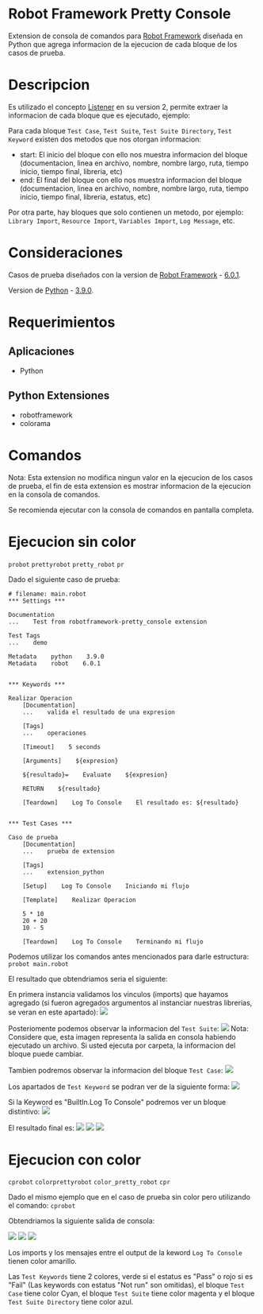 # Robot Framework Pretty Console

Extension de consola de comandos para [Robot Framework](https://robotframework.org/) diseñada en Python que agrega informacion de la ejecucion de cada bloque de los casos de prueba.


# Descripcion

Es utilizado el concepto [Listener](https://github.com/robotframework/robotframework/blob/master/doc/userguide/src/ExtendingRobotFramework/ListenerInterface.rst) en su version 2, permite extraer la informacion de cada bloque que es ejecutado, ejemplo:

Para cada bloque `Test Case`, `Test Suite`, `Test Suite Directory`, `Test Keyword` existen dos metodos que nos otorgan informacion:
- start: El inicio del bloque con ello nos muestra informacion del bloque (documentacion, linea en archivo, nombre, nombre largo, ruta, tiempo inicio, tiempo final, libreria, etc)
- end: El final del bloque con ello nos muestra informacion del bloque (documentacion, linea en archivo, nombre, nombre largo, ruta, tiempo inicio, tiempo final, libreria, estatus, etc)

Por otra parte, hay bloques que solo contienen un metodo, por ejemplo: `Library Import`, `Resource Import`, `Variables Import`, `Log Message`, etc.


# Consideraciones 

Casos de prueba diseñados con la version de [Robot Framework](https://robotframework.org/) - [6.0.1](https://github.com/robotframework/robotframework/milestone/66?closed=1).

Version de [Python](https://github.com/robotframework/robotframework/milestone/66?closed=1) - [3.9.0](https://www.python.org/downloads/release/python-390/).


# Requerimientos

## Aplicaciones
- Python

## Python Extensiones
- robotframework
- colorama


# Comandos

Nota: Esta extension no modifica ningun valor en la ejecucion de los casos de prueba, el fin de esta extension es mostrar informacion de la ejecucion en la consola de comandos.

Se recomienda ejecutar con la consola de comandos en pantalla completa.

# Ejecucion sin color

```probot```
```prettyrobot```
```pretty_robot```
```pr```

Dado el siguiente caso de prueba:

``` robotframework
# filename: main.robot
*** Settings ***

Documentation
...    Test from robotframework-pretty_console extension

Test Tags
...    demo

Metadata    python    3.9.0
Metadata    robot    6.0.1


*** Keywords ***

Realizar Operacion
    [Documentation]
    ...    valida el resultado de una expresion
    
    [Tags]
    ...    operaciones

    [Timeout]    5 seconds

    [Arguments]    ${expresion}
    
    ${resultado}=    Evaluate    ${expresion}    

    RETURN    ${resultado}

    [Teardown]    Log To Console    El resultado es: ${resultado}

 
*** Test Cases ***

Caso de prueba
    [Documentation]
    ...    prueba de extension
    
    [Tags]
    ...    extension_python

    [Setup]    Log To Console    Iniciando mi flujo

    [Template]    Realizar Operacion

    5 * 10
    20 + 20
    10 - 5

    [Teardown]    Log To Console    Terminando mi flujo
```

Podemos utilizar los comandos antes mencionados para darle estructura:
```probot main.robot```

El resultado que obtendriamos seria el siguiente:

En primera instancia validamos los vinculos (imports) que hayamos agregado (si fueron agregados argumentos al instanciar nuestras librerias, se veran en este apartado):
![](assests/imports-sin_color.PNG)

Posteriomente podemos observar la informacion del `Test Suite`:
![](assests/testsuite-sin_color.PNG)
Nota: Considere que, esta imagen representa la salida en consola habiendo ejecutado un archivo. Si usted ejecuta por carpeta, la informacion del bloque puede cambiar.

Tambien podremos observar la informacion del bloque `Test Case`:
![](assests/testcase-sin_color.PNG)

Los apartados de `Test Keyword` se podran ver de la siguiente forma:
![](assests/testkeyword-sin_color.PNG)

Si la Keyword es "BuiltIn.Log To Console" podremos ver un bloque distintivo:
![](assests/log_to_console-sin_color.PNG)


El resultado final es:
![](assests/testcase-sin_color-pt1.PNG)
![](assests/testcase-sin_color-pt2.PNG)
![](assests/testcase-sin_color-pt3.PNG)

# Ejecucion con color

```cprobot```
```colorprettyrobot```
```color_pretty_robot```
```cpr```

Dado el mismo ejemplo que en el caso de prueba sin color pero utilizando el comando: ```cprobot```

Obtendriamos la siguiente salida de consola:

![](assests/testcase-con_color-pt1.PNG)
![](assests/testcase-con_color-pt2.PNG)
![](assests/testcase-con_color-pt3.PNG)

Los imports y los mensajes entre el output de la keword `Log To Console` tienen color amarillo.

Las `Test Keywords` tiene 2 colores, verde si el estatus es "Pass" o rojo si es "Fail" (Las keywords con estatus "Not run" son omitidas), el bloque `Test Case` tiene color Cyan, el bloque `Test Suite` tiene color magenta y el bloque `Test Suite Directory` tiene color azul.
